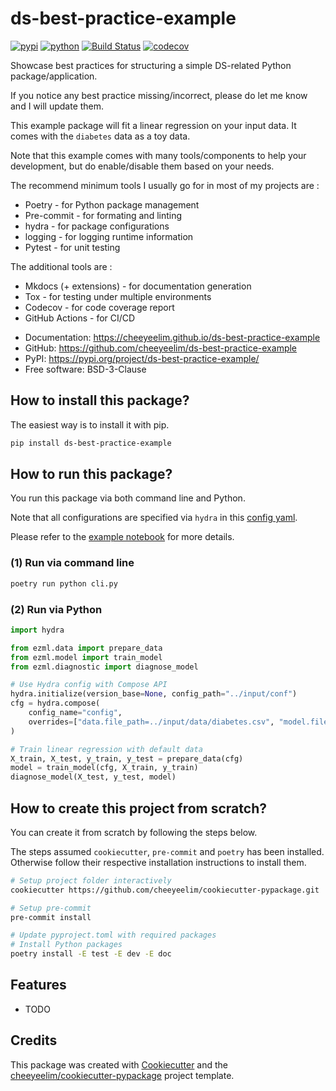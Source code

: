 # ds-best-practice-example


[![pypi](https://img.shields.io/pypi/v/ds-best-practice-example.svg)](https://pypi.org/project/ds-best-practice-example/)
[![python](https://img.shields.io/pypi/pyversions/ds-best-practice-example.svg)](https://pypi.org/project/ds-best-practice-example/)
[![Build Status](https://github.com/cheeyeelim/ds-best-practice-example/actions/workflows/dev.yml/badge.svg)](https://github.com/cheeyeelim/ds-best-practice-example/actions/workflows/dev.yml)
[![codecov](https://codecov.io/gh/cheeyeelim/ds-best-practice-example/branch/main/graphs/badge.svg)](https://codecov.io/github/cheeyeelim/ds-best-practice-example)



Showcase best practices for structuring a simple DS-related Python package/application.

If you notice any best practice missing/incorrect, please do let me know and I will update them.

This example package will fit a linear regression on your input data. It comes with the `diabetes` data as a toy data.

Note that this example comes with many tools/components to help your development, but do enable/disable them based on your needs.

The recommend minimum tools I usually go for in most of my projects are :
- Poetry - for Python package management
- Pre-commit - for formating and linting
- hydra - for package configurations
- logging - for logging runtime information
- Pytest - for unit testing

The additional tools are :
- Mkdocs (+ extensions) - for documentation generation
- Tox - for testing under multiple environments
- Codecov - for code coverage report
- GitHub Actions - for CI/CD


* Documentation: <https://cheeyeelim.github.io/ds-best-practice-example>
* GitHub: <https://github.com/cheeyeelim/ds-best-practice-example>
* PyPI: <https://pypi.org/project/ds-best-practice-example/>
* Free software: BSD-3-Clause

## How to install this package?

The easiest way is to install it with pip.

```bash
pip install ds-best-practice-example
```

## How to run this package?

You run this package via both command line and Python.

Note that all configurations are specified via `hydra` in this [config yaml](./input/conf/config.yaml).

Please refer to the [example notebook](./notebook/ds-best-practice-example.ipynb) for more details.

### (1) Run via command line

```bash
poetry run python cli.py
```

### (2) Run via Python

```python
import hydra

from ezml.data import prepare_data
from ezml.model import train_model
from ezml.diagnostic import diagnose_model

# Use Hydra config with Compose API
hydra.initialize(version_base=None, config_path="../input/conf")
cfg = hydra.compose(
    config_name="config",
    overrides=["data.file_path=../input/data/diabetes.csv", "model.file_path=../output/model/linreg_diabetes.joblib"]
)

# Train linear regression with default data
X_train, X_test, y_train, y_test = prepare_data(cfg)
model = train_model(cfg, X_train, y_train)
diagnose_model(X_test, y_test, model)
```

## How to create this project from scratch?

You can create it from scratch by following the steps below.

The steps assumed `cookiecutter`, `pre-commit` and `poetry` has been installed. Otherwise follow their respective installation instructions to install them.

```bash
# Setup project folder interactively
cookiecutter https://github.com/cheeyeelim/cookiecutter-pypackage.git

# Setup pre-commit
pre-commit install

# Update pyproject.toml with required packages
# Install Python packages
poetry install -E test -E dev -E doc
```

## Features

* TODO

## Credits

This package was created with [Cookiecutter](https://github.com/audreyr/cookiecutter) and the [cheeyeelim/cookiecutter-pypackage](https://github.com/cheeyeelim/cookiecutter-pypackage) project template.
